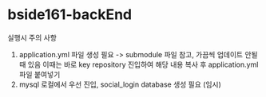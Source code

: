 # bside161-backEnd

실행시 주의 사항
1. application.yml 파일 생성 필요 -> submodule 파일 참고, 가끔씩 업데이트 안될때 있음 이때는 바로 key repository 진입하여 해당 내용 복사 후 application.yml 파일 붙여넣기
2. mysql 로컬에서 우선 진입, social_login database 생성 필요 (임시) 
